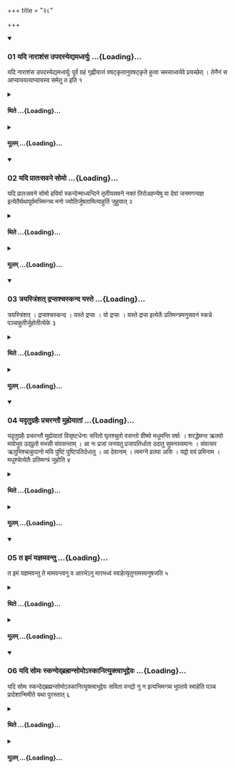 +++
title = "२८"

+++

<div class="js_include" includetitle="true" newlevelforh1="3" unfilled url="/vedAH_yajuH/taittirIyam/sUtram/ApastambaH/shrautam/vishvAsa-prastutiH/14/28/01_yadi_nArAshaMsa_upadasyedyamadhvaryuH.md">
<details open><summary><h3>01 यदि नाराशंस उपदस्येद्यमध्वर्युः ...{Loading}...</h3></summary>

यदि नाराशंस उपदस्येद्यमध्वर्युः पूर्वं ग्रहं गृह्णीयात्तं वषट्कृतानुवषट्कृते हुत्वा चमसाध्वर्यवे प्रयच्छेत् । तेनैनं स आप्याययत्याप्यायस्व समेतु त इति १
</details>
</div>
<div class="js_include collapsed" newlevelforh1="4" title="थिते" unfilled url="/vedAH_yajuH/taittirIyam/sUtram/ApastambaH/shrautam/thite/14/28/01_yadi_nArAshaMsa_upadasyedyamadhvaryuH.md">
<details><summary><h4>थिते ...{Loading}...</h4></summary>

यदि नाराशंस उपदस्येद्यमध्वर्युः पूर्वं ग्रहं गृह्णीयात्तं वषट्कृतानुवषट्कृते हुत्वा चमसाध्वर्यवे प्रयच्छेत् । तेनैनं स आप्याययत्याप्यायस्व समेतु त इति १
</details>
</div>
<div class="js_include collapsed" newlevelforh1="4" title="मूलम्" unfilled url="/vedAH_yajuH/taittirIyam/sUtram/ApastambaH/shrautam/mUlam/14/28/01_yadi_nArAshaMsa_upadasyedyamadhvaryuH.md">
<details><summary><h4>मूलम् ...{Loading}...</h4></summary>

यदि नाराशंस उपदस्येद्यमध्वर्युः पूर्वं ग्रहं गृह्णीयात्तं वषट्कृतानुवषट्कृते हुत्वा चमसाध्वर्यवे प्रयच्छेत् । तेनैनं स आप्याययत्याप्यायस्व समेतु त इति १
</details>
</div>
<div class="js_include" includetitle="true" newlevelforh1="3" unfilled url="/vedAH_yajuH/taittirIyam/sUtram/ApastambaH/shrautam/vishvAsa-prastutiH/14/28/02_yadi_prAtaHsavane_somo.md">
<details open><summary><h3>02 यदि प्रातःसवने सोमो ...{Loading}...</h3></summary>

यदि प्रातःसवने सोमो हविर्वा स्कन्देन्माध्यन्दिने तृतीयसवने नक्तं तिरोअह्न्येषु वा देवां जनमगन्यज्ञ इत्येतैर्यथापूर्वमभिमन्त्र्य मनो ज्योतिर्जुषतामित्याहुतिं जुहुयात् २
</details>
</div>
<div class="js_include collapsed" newlevelforh1="4" title="थिते" unfilled url="/vedAH_yajuH/taittirIyam/sUtram/ApastambaH/shrautam/thite/14/28/02_yadi_prAtaHsavane_somo.md">
<details><summary><h4>थिते ...{Loading}...</h4></summary>

यदि प्रातःसवने सोमो हविर्वा स्कन्देन्माध्यन्दिने तृतीयसवने नक्तं तिरोअह्न्येषु वा देवां जनमगन्यज्ञ इत्येतैर्यथापूर्वमभिमन्त्र्य मनो ज्योतिर्जुषतामित्याहुतिं जुहुयात् २
</details>
</div>
<div class="js_include collapsed" newlevelforh1="4" title="मूलम्" unfilled url="/vedAH_yajuH/taittirIyam/sUtram/ApastambaH/shrautam/mUlam/14/28/02_yadi_prAtaHsavane_somo.md">
<details><summary><h4>मूलम् ...{Loading}...</h4></summary>

यदि प्रातःसवने सोमो हविर्वा स्कन्देन्माध्यन्दिने तृतीयसवने नक्तं तिरोअह्न्येषु वा देवां जनमगन्यज्ञ इत्येतैर्यथापूर्वमभिमन्त्र्य मनो ज्योतिर्जुषतामित्याहुतिं जुहुयात् २
</details>
</div>
<div class="js_include" includetitle="true" newlevelforh1="3" unfilled url="/vedAH_yajuH/taittirIyam/sUtram/ApastambaH/shrautam/vishvAsa-prastutiH/14/28/03_trayastriMshat_drapsashchaskanda_yaste.md">
<details open><summary><h3>03 त्रयस्त्रिंशत् द्रप्सश्चस्कन्द यस्ते ...{Loading}...</h3></summary>

त्रयस्त्रिंशत् । द्रप्सश्चस्कन्द । यस्ते द्रप्सः । यो द्रप्सः । यस्ते द्रप्स इत्येतैः प्रतिमन्त्रमनुसवनं स्कन्ने पञ्चाहुतीर्जुहोतीत्येके ३
</details>
</div>
<div class="js_include collapsed" newlevelforh1="4" title="थिते" unfilled url="/vedAH_yajuH/taittirIyam/sUtram/ApastambaH/shrautam/thite/14/28/03_trayastriMshat_drapsashchaskanda_yaste.md">
<details><summary><h4>थिते ...{Loading}...</h4></summary>

त्रयस्त्रिंशत् । द्रप्सश्चस्कन्द । यस्ते द्रप्सः । यो द्रप्सः । यस्ते द्रप्स इत्येतैः प्रतिमन्त्रमनुसवनं स्कन्ने पञ्चाहुतीर्जुहोतीत्येके ३
</details>
</div>
<div class="js_include collapsed" newlevelforh1="4" title="मूलम्" unfilled url="/vedAH_yajuH/taittirIyam/sUtram/ApastambaH/shrautam/mUlam/14/28/03_trayastriMshat_drapsashchaskanda_yaste.md">
<details><summary><h4>मूलम् ...{Loading}...</h4></summary>

त्रयस्त्रिंशत् । द्रप्सश्चस्कन्द । यस्ते द्रप्सः । यो द्रप्सः । यस्ते द्रप्स इत्येतैः प्रतिमन्त्रमनुसवनं स्कन्ने पञ्चाहुतीर्जुहोतीत्येके ३
</details>
</div>
<div class="js_include" includetitle="true" newlevelforh1="3" unfilled url="/vedAH_yajuH/taittirIyam/sUtram/ApastambaH/shrautam/vishvAsa-prastutiH/14/28/04_yadRtugrahaiH_pracharantau_muhyeyAtAM.md">
<details open><summary><h3>04 यदृतुग्रहैः प्रचरन्तौ मुह्येयातां ...{Loading}...</h3></summary>

यदृतुग्रहैः प्रचरन्तौ मुह्येयातां विसृष्टधेनाः सरितो घृतश्चुतो वसन्तो ग्रीष्मो मधुमन्ति वर्षाः । शरद्धेमन्त ऋतवो मयोभुव उदप्रुतो मभसी संवसन्ताम् । आ नः प्रजां जनयतु प्रजापतिर्धाता ददातु सुमनस्यमानः । संवत्सर ऋतुभिश्चाकुपानो मयि पुष्टिं पुष्टिपतिर्दधातु । आ देवानाम् । त्वमग्ने व्रतपा असि । यद्वो वयं प्रमिनाम । मधुश्चेत्येतैः प्रतिमन्त्रं जुहोति ४
</details>
</div>
<div class="js_include collapsed" newlevelforh1="4" title="थिते" unfilled url="/vedAH_yajuH/taittirIyam/sUtram/ApastambaH/shrautam/thite/14/28/04_yadRtugrahaiH_pracharantau_muhyeyAtAM.md">
<details><summary><h4>थिते ...{Loading}...</h4></summary>

यदृतुग्रहैः प्रचरन्तौ मुह्येयातां विसृष्टधेनाः सरितो घृतश्चुतो वसन्तो ग्रीष्मो मधुमन्ति वर्षाः । शरद्धेमन्त ऋतवो मयोभुव उदप्रुतो मभसी संवसन्ताम् । आ नः प्रजां जनयतु प्रजापतिर्धाता ददातु सुमनस्यमानः । संवत्सर ऋतुभिश्चाकुपानो मयि पुष्टिं पुष्टिपतिर्दधातु । आ देवानाम् । त्वमग्ने व्रतपा असि । यद्वो वयं प्रमिनाम । मधुश्चेत्येतैः प्रतिमन्त्रं जुहोति ४
</details>
</div>
<div class="js_include collapsed" newlevelforh1="4" title="मूलम्" unfilled url="/vedAH_yajuH/taittirIyam/sUtram/ApastambaH/shrautam/mUlam/14/28/04_yadRtugrahaiH_pracharantau_muhyeyAtAM.md">
<details><summary><h4>मूलम् ...{Loading}...</h4></summary>

यदृतुग्रहैः प्रचरन्तौ मुह्येयातां विसृष्टधेनाः सरितो घृतश्चुतो वसन्तो ग्रीष्मो मधुमन्ति वर्षाः । शरद्धेमन्त ऋतवो मयोभुव उदप्रुतो मभसी संवसन्ताम् । आ नः प्रजां जनयतु प्रजापतिर्धाता ददातु सुमनस्यमानः । संवत्सर ऋतुभिश्चाकुपानो मयि पुष्टिं पुष्टिपतिर्दधातु । आ देवानाम् । त्वमग्ने व्रतपा असि । यद्वो वयं प्रमिनाम । मधुश्चेत्येतैः प्रतिमन्त्रं जुहोति ४
</details>
</div>
<div class="js_include" includetitle="true" newlevelforh1="3" unfilled url="/vedAH_yajuH/taittirIyam/sUtram/ApastambaH/shrautam/vishvAsa-prastutiH/14/28/05_ta_imaM_yajnamavantu.md">
<details open><summary><h3>05 त इमं यज्ञमवन्तु ...{Loading}...</h3></summary>

त इमं यज्ञमवन्तु ते मामवन्त्वनु व आरभेऽनु मारभध्वं स्वाहेत्यृतुनामस्वनुषजति ५
</details>
</div>
<div class="js_include collapsed" newlevelforh1="4" title="थिते" unfilled url="/vedAH_yajuH/taittirIyam/sUtram/ApastambaH/shrautam/thite/14/28/05_ta_imaM_yajnamavantu.md">
<details><summary><h4>थिते ...{Loading}...</h4></summary>

त इमं यज्ञमवन्तु ते मामवन्त्वनु व आरभेऽनु मारभध्वं स्वाहेत्यृतुनामस्वनुषजति ५
</details>
</div>
<div class="js_include collapsed" newlevelforh1="4" title="मूलम्" unfilled url="/vedAH_yajuH/taittirIyam/sUtram/ApastambaH/shrautam/mUlam/14/28/05_ta_imaM_yajnamavantu.md">
<details><summary><h4>मूलम् ...{Loading}...</h4></summary>

त इमं यज्ञमवन्तु ते मामवन्त्वनु व आरभेऽनु मारभध्वं स्वाहेत्यृतुनामस्वनुषजति ५
</details>
</div>
<div class="js_include" includetitle="true" newlevelforh1="3" unfilled url="/vedAH_yajuH/taittirIyam/sUtram/ApastambaH/shrautam/vishvAsa-prastutiH/14/28/06_yadi_somaH_skandedbrahmansomo-skAnityuktvAbhUddevaH.md">
<details open><summary><h3>06 यदि सोमः स्कन्देद्ब्रह्मन्सोमोऽस्कानित्युक्त्वाभूद्देवः ...{Loading}...</h3></summary>

यदि सोमः स्कन्देद्ब्रह्मन्सोमोऽस्कानित्युक्त्वाभूद्देवः सविता वन्द्यो नु न इत्यभिमन्त्र्य भूपतये स्वाहेति पञ्च प्रादेशान्मिमीते यथा पुरस्तात् ६
</details>
</div>
<div class="js_include collapsed" newlevelforh1="4" title="थिते" unfilled url="/vedAH_yajuH/taittirIyam/sUtram/ApastambaH/shrautam/thite/14/28/06_yadi_somaH_skandedbrahmansomo-skAnityuktvAbhUddevaH.md">
<details><summary><h4>थिते ...{Loading}...</h4></summary>

यदि सोमः स्कन्देद्ब्रह्मन्सोमोऽस्कानित्युक्त्वाभूद्देवः सविता वन्द्यो नु न इत्यभिमन्त्र्य भूपतये स्वाहेति पञ्च प्रादेशान्मिमीते यथा पुरस्तात् ६
</details>
</div>
<div class="js_include collapsed" newlevelforh1="4" title="मूलम्" unfilled url="/vedAH_yajuH/taittirIyam/sUtram/ApastambaH/shrautam/mUlam/14/28/06_yadi_somaH_skandedbrahmansomo-skAnityuktvAbhUddevaH.md">
<details><summary><h4>मूलम् ...{Loading}...</h4></summary>

यदि सोमः स्कन्देद्ब्रह्मन्सोमोऽस्कानित्युक्त्वाभूद्देवः सविता वन्द्यो नु न इत्यभिमन्त्र्य भूपतये स्वाहेति पञ्च प्रादेशान्मिमीते यथा पुरस्तात् ६
</details>
</div>
